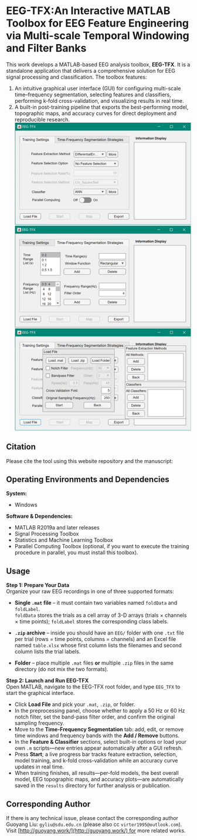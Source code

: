 # EEG-TFX:An Interactive MATLAB Toolbox for EEG Feature Engineering via Multi-scale Temporal Windowing and Filter Banks
This work develops a MATLAB-based EEG analysis toolbox, **EEG-TFX**. It is a standalone application that delivers a comprehensive solution for EEG signal processing and classification. The toolbox features:  
1. An intuitive graphical user interface (GUI) for configuring multi-scale time–frequency segmentation, selecting features and classifiers, performing k-fold cross-validation, and visualizing results in real time.  
2. A built-in post-training pipeline that exports the best-performing model, topographic maps, and accuracy curves for direct deployment and reproducible research.
![EEG-TFX](GUI1.png)
![EEG-TFX](GUI2.png)
![EEG-TFX](GUI3.png)

## Citation

Please cite the tool using this website repository and the manuscript:

## Operating Environments and Dependencies

**System:**
- Windows

**Software & Dependencies:**
- MATLAB R2019a and later releases
- Signal Processing Toolbox
- Statistics and Machine Learning Toolbox
- Parallel Computing Toolbox (optional, if you want to execute the training procedure in parallel, you must install this toolbox).

## Usage

**Step 1: Prepare Your Data**  
Organize your raw EEG recordings in one of three supported formats:

- **Single `.mat` file** – it must contain two variables named `foldData` and `foldLabel`.  
  `foldData` stores the trials as a cell array of 3-D arrays (trials × channels × time points); `foldLabel` stores the corresponding class labels.

- **`.zip` archive** – inside you should have an `EEG/` folder with one `.txt` file per trial (rows = time points, columns = channels) and an Excel file named `table.xlsx` whose first column lists the filenames and second column lists the trial labels.

- **Folder** – place multiple `.mat` files **or** multiple `.zip` files in the same directory (do not mix the two formats).

**Step 2: Launch and Run EEG-TFX**  
Open MATLAB, navigate to the EEG-TFX root folder, and type `EEG_TFX` to start the graphical interface.

- Click **Load File** and pick your `.mat`, `.zip`, or folder.  
- In the preprocessing panel, choose whether to apply a 50 Hz or 60 Hz notch filter, set the band-pass filter order, and confirm the original sampling frequency.  
- Move to the **Time-Frequency Segmentation** tab: add, edit, or remove time windows and frequency bands with the **Add / Remove** buttons.  
- In the **Feature & Classifier** sections, select built-in options or load your own `.m` scripts—new entries appear automatically after a GUI refresh.  
- Press **Start**; a live progress bar tracks feature extraction, selection, model training, and k-fold cross-validation while an accuracy curve updates in real time.  
- When training finishes, all results—per-fold models, the best overall model, EEG topographic maps, and accuracy plots—are automatically saved in the `results` directory for further analysis or publication.

## Corresponding Author
If there is any technical issue, please contact the corresponding author Guoyang Liu: `gyliu@sdu.edu.cn` (please also cc `virter1995@outlook.com`).
Visit [http://guoyang.work/](http://guoyang.work/) for more related works.
